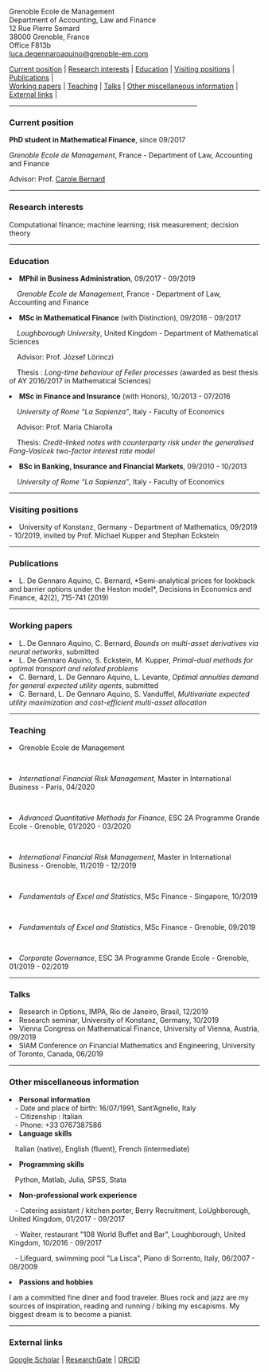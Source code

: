 Grenoble Ecole de Management <br>
Department of Accounting, Law and Finance <br>
12 Rue Pierre Semard <br>
38000 Grenoble, France <br>
Office F813b <br>
luca.degennaroaquino@grenoble-em.com <br>


<div>
 
  <div>
  <a href="#current-position">Current position</a> | <a href="#research-interests">Research interests</a> | <a href="#education">Education</a> | <a href="#visiting-positions">Visiting positions</a> | <a href="#publications">Publications</a> | 
  </div>
  <div>
   <a href="#working-papers">Working papers</a> | <a href="#teaching">Teaching</a> | <a href="#talks">Talks</a> | <a href="#other-miscellaneous-information">Other miscellaneous information</a> |  <a href="#external-links">External links</a> |
  </div>
  
</div>

<hr width="75%">

<!--- <a href="https://raw.githubusercontent.com/luca-dga/-/master/CV_LucaDGA.pdf" target="_blank">Download CV</a>  --->

<!--- <hr width="25%"> --->
 
 
### **Current position**
   <b>PhD student in Mathematical Finance</b>, since 09/2017 

   *Grenoble Ecole de Management*, France - Department of Law, Accounting and Finance
   
   Advisor: Prof. <a href="http://www.carole.bernard.free.fr/" target="_blank">Carole Bernard</a>
    
<hr>
    
### **Research interests**
Computational finance; machine learning; risk measurement; decision theory


<hr>

### **Education**

<li><b>MPhil in Business Administration</b>, 09/2017 - 09/2019 </li> 
    
   &nbsp;&nbsp;&nbsp; *Grenoble Ecole de Management*, France - Department of Law, Accounting and Finance 	 
    
<li><b>MSc in Mathematical Finance</b> (with Distinction), 09/2016 - 09/2017 </li>

   &nbsp;&nbsp;&nbsp; *Loughborough University*, United Kingdom - Department of Mathematical Sciences

   &nbsp;&nbsp;&nbsp; Advisor: Prof. József Lörinczi

   &nbsp;&nbsp;&nbsp; Thesis : *Long-time behaviour of Feller processes* (awarded as best thesis of AY 2016/2017 in Mathematical Sciences)

<li><b>MSc in Finance and Insurance</b> (with Honors), 10/2013 - 07/2016 </li>

   &nbsp;&nbsp;&nbsp; *University of Rome “La Sapienza”*, Italy - Faculty of Economics

   &nbsp;&nbsp;&nbsp; Advisor: Prof. Maria Chiarolla

   &nbsp;&nbsp;&nbsp; Thesis: *Credit-linked notes with counterparty risk under the generalised Fong-Vasicek two-factor interest rate model*
    
<li><b>BSc in Banking, Insurance and Financial Markets</b>, 09/2010 - 10/2013 </li>
 
   &nbsp;&nbsp;&nbsp; *University of Rome “La Sapienza”*, Italy - Faculty of Economics
   
<hr>

### **Visiting positions**

<li>University of Konstanz, Germany - Department of Mathematics, 09/2019 - 10/2019, invited by Prof. Michael Kupper and Stephan Eckstein </li>

<hr>

### **Publications**

<li>L. De Gennaro Aquino, C. Bernard, *Semi-analytical prices for lookback and barrier options under the Heston model*, Decisions in Economics and Finance, 42(2), 715-741 (2019)</li>

<hr>

### **Working papers**

<li>L. De Gennaro Aquino, C. Bernard, <i>Bounds on multi-asset derivatives via neural networks</i>, submitted</li>

<li>L. De Gennaro Aquino, S. Eckstein, M. Kupper, <i>Primal-dual methods for optimal transport and related problems</i></li>

<li>C. Bernard, L. De Gennaro Aquino, L. Levante, <i>Optimal annuities demand for general expected utility agents</i>, submitted</li>

<li>C. Bernard, L. De Gennaro Aquino, S. Vanduffel, <i>Multivariate expected utility maximization and cost-efficient multi-asset allocation</i></li>

<hr>

### **Teaching**

<li>Grenoble Ecole de Management</li>

&nbsp;&nbsp;&nbsp; <li><i>International Financial Risk Management</i>, Master in International Business - Paris, 04/2020 </li>

&nbsp;&nbsp;&nbsp; <li><i>Advanced Quantitative Methods for Finance</i>, ESC 2A Programme Grande Ecole - Grenoble, 01/2020 - 03/2020</li>

&nbsp;&nbsp;&nbsp; <li><i>International Financial Risk Management</i>, Master in International Business - Grenoble, 11/2019 - 12/2019</li>

&nbsp;&nbsp;&nbsp; <li><i>Fundamentals of Excel and Statistics</i>, MSc Finance - Singapore, 10/2019</li>

&nbsp;&nbsp;&nbsp; <li><i>Fundamentals of Excel and Statistics</i>, MSc Finance - Grenoble, 09/2019</li>

&nbsp;&nbsp; <li><i>Corporate Governance</i>, ESC 3A Programme Grande Ecole - Grenoble, 01/2019 - 02/2019</li>

<hr>

### **Talks**

<li>Research in Options, IMPA, Rio de Janeiro, Brasil, 12/2019</li>
<li>Research seminar, University of Konstanz, Germany, 10/2019</li>
<li>Vienna Congress on Mathematical Finance, University of Vienna, Austria, 09/2019</li>
<li>SIAM Conference on Financial Mathematics and Engineering, University of Toronto, Canada, 06/2019</li>

<hr>

### **Other miscellaneous information**

<li><b>Personal information</b></li>
 &nbsp;&nbsp; - Date and place of birth: 16/07/1991, Sant’Agnello, Italy <br>
 &nbsp;&nbsp; - Citizenship : Italian <br>
 &nbsp;&nbsp; - Phone: +33 0767387586

 <li><b>Language skills</b></li>

 &nbsp;&nbsp; Italian (native), English (fluent), French (intermediate)
    
 <li><b>Programming skills</b></li>

 &nbsp;&nbsp; Python, Matlab, Julia, SPSS, Stata
    
 <li><b>Non-professional work experience</b></li>

 &nbsp;&nbsp; - Catering assistant / kitchen porter, Berry Recruitment, LoUghborough, United Kingdom, 01/2017 - 09/2017
    
 &nbsp;&nbsp; - Waiter, restaurant "108 World Buffet and Bar", Loughborough, United Kingdom, 10/2016 - 09/2017
    
 &nbsp;&nbsp; - Lifeguard, swimming pool "La Lisca", Piano di Sorrento, Italy, 06/2007 - 08/2009

<li><b>Passions and hobbies</b></li>

I am a committed fine diner and food traveler. Blues rock and jazz are my sources of inspiration, reading and running / biking my escapisms. My biggest dream is to become a pianist. 
<hr>

### **External links**

<a href="https://scholar.google.it/citations?user=Jk0lgM4AAAAJ&hl=it&oi=ao" target="_blank">Google Scholar</a> | 
<a href="https://www.researchgate.net/profile/Luca_De_Gennaro_Aquino" target="_blank">ResearchGate</a> |
<a href="https://orcid.org/0000-0001-5377-5385" target="_blank">ORCID</a> 
